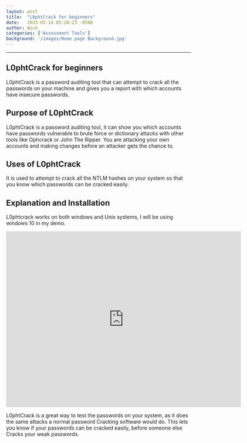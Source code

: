 ```yaml
---
layout: post
title:  "L0phtCrack for beginners"
date:   2023-05-14 05:28:23 -0500
author: Nick
categories: ['Assessment Tools']
background: '/images/Home page Background.jpg'
---
```

----
## L0phtCrack for beginners

L0phtCrack is a password auditing tool that can attempt to crack all the passwords on your machine and gives you
 a report with which accounts have insecure passwords.

## Purpose of L0phtCrack
L0phtCrack is a password auditing tool, it can show you which accounts have passwords vulnerable to brute force or
 dictionary attacks with other tools like Ophcrack or John The Ripper. You are attacking your own accounts 
and making changes before an attacker gets the chance to.

## Uses of L0phtCrack
It is used to attempt to crack all the NTLM hashes on your system so that you know which passwords can be cracked easily.

## Explanation and Installation

L0phtcrack works on both windows and Unix systems, I will be using windows 10 in my demo.

<iframe width="640" height="480" src="https://www.youtube.com/embed/f05l1RLk5gM" frameborder="0" allowfullscreen ></iframe>

L0phtCrack is a great way to test the passwords on your system, as it does the same attacks a normal password
Cracking software would do. This lets you know if your passwords can be cracked easily, before someone else 
Cracks your weak passwords.


